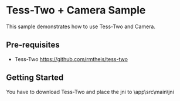 
Tess-Two + Camera Sample
===================================

This sample demonstrates how to use Tess-Two and Camera.

Pre-requisites
--------------

- Tess-Two https://github.com/rmtheis/tess-two

Getting Started
---------------

You have to download Tess-Two and place the jni to \app\src\main\jni

